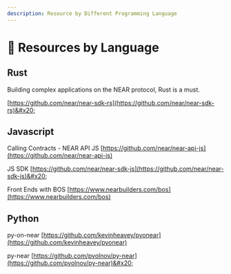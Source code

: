 ```yaml
---
description: Resource by Different Programming Language
---
```


# 💱 Resources by Language

## Rust

Building complex applications on the NEAR protocol, Rust is a must.&#x20;

[https://github.com/near/near-sdk-rs](https://github.com/near/near-sdk-rs)&#x20;

## Javascript

Calling Contracts  - NEAR  API JS [https://github.com/near/near-api-js](https://github.com/near/near-api-js)

JS SDK  [https://github.com/near/near-sdk-js](https://github.com/near/near-sdk-js)&#x20;

Front Ends with BOS  [https://www.nearbuilders.com/bos](https://www.nearbuilders.com/bos)

## Python

py-on-near [https://github.com/kevinheavey/pyonear](https://github.com/kevinheavey/pyonear)

py-near [https://github.com/pvolnov/py-near](https://github.com/pvolnov/py-near)&#x20;
